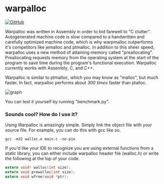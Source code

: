 # warpalloc
[![GitHub](https://img.shields.io/github/license/pepsipu/warpalloc.svg?style=for-the-badge)](https://github.com/pepsipu/warpalloc/blob/master/LICENSE.md)

Warpalloc was written in Assembly in order to bid farewell to "C clutter". Autogenerated machine code is slow compared to a handwritten and carefully optimized machine code, which is why warpmalloc outperforms it's competitors like jemalloc and ptmalloc. In addition to this sheer speed, warpalloc uses a new method of attaining memory called "preallocating". Preallocating requests memory from the operating system at the start of the program to save time during the program's functional execution. Warpalloc currently works with Assembly, C, and C++.

Warpalloc is similar to ptmalloc, which you may know as "malloc", but much faster. In fact, warpalloc performs about *300 times* faster than ptalloc.

![graph](https://i.imgur.com/p4gdW4D.png)

You can test it yourself by running "benchmark.py".

### Sounds cool? How do I use it?
Using Warpalloc is amazingly simple. Simply link the object file with your source file. For example, you can do this with gcc like so.

`gcc -m32 walloc.o main.c -no-pie`

If you'd like your IDE to recognize you are using external functions from a static library, you can either include warpalloc header file (walloc.h) or write the following at the top of your code.

```c
extern void* walloc(int size);
extern void prewalloc(int size);
extern void wfree(void *ptr);
```
